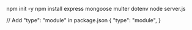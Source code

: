 npm init -y
npm install express mongoose multer dotenv
node server.js

// Add "type": "module" in package.json
{
  "type": "module",
}